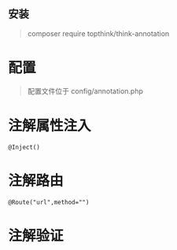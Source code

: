 ## 安装
> composer require topthink/think-annotation

# 配置
> 配置文件位于 config/annotation.php

# 注解属性注入
`@Inject()`

# 注解路由
`@Route("url",method="")`

# 注解验证

